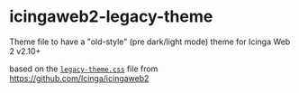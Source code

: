 # icingaweb2-legacy-theme

Theme file to have a "old-style" (pre dark/light mode) theme for Icinga Web 2 v2.10+

based on the [`legacy-theme.css`](https://github.com/Icinga/icingaweb2/blob/v2.9.0/public/css/icinga/legacy-theme.less) file from https://github.com/Icinga/icingaweb2
